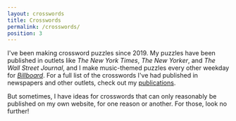 ```yaml
---
layout: crosswords
title: Crosswords
permalink: /crosswords/
position: 3
---
```


I've been making crossword puzzles since 2019. My puzzles have been published in outlets like _The New York Times_, _The New Yorker_, and _The Wall Street Journal_, and I make music-themed puzzles every other weekday for [_Billboard_](https://www.billboard.com/author/adam-aaronson/). For a full list of the crosswords I've had published in newspapers and other outlets, check out my [publications](/publications).

But sometimes, I have ideas for crosswords that can only reasonably be published on my own website, for one reason or another. For those, look no further!
